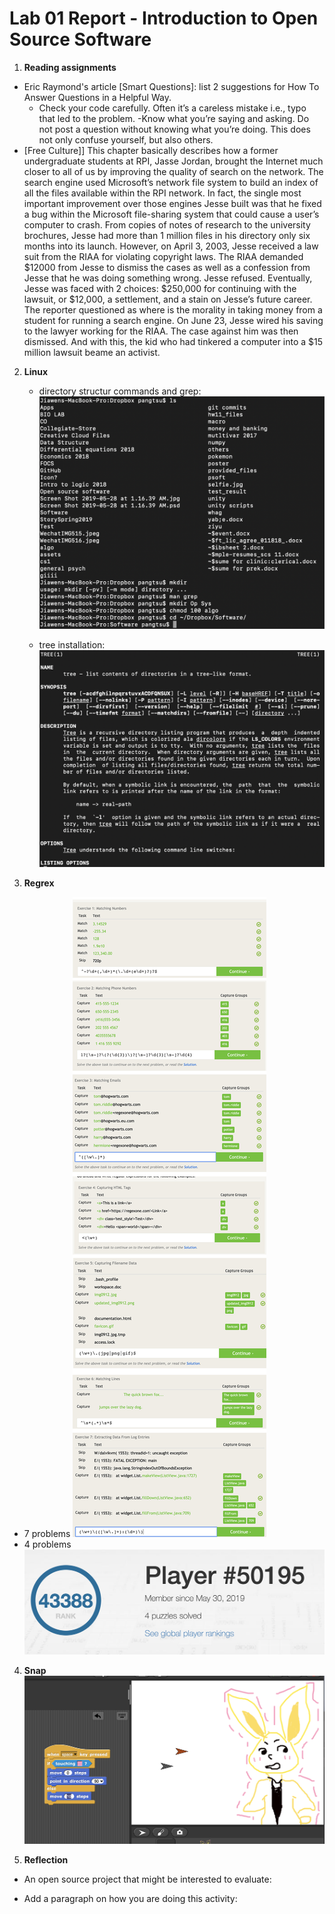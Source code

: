# Lab 01 Report - Introduction to Open Source Software

1. **Reading assignments** 
- Eric Raymond's article [Smart Questions]: list 2 suggestions for How To Answer Questions in a Helpful Way.
  - Check your code carefully. Often it’s a careless mistake i.e., typo that led to the problem. 
  -Know what you’re saying and asking. Do not post a question without knowing what you’re doing. This does not only confuse   yourself, but also others. 
- [Free Culture]]
  This chapter basically describes how a former undergraduate students at RPI, Jasse Jordan, brought the Internet much closer to all of us by improving the quality of search on the network. The search engine used Microsoft’s network file system to build an index of all the files available within the RPI network. In fact, the single most important improvement over those engines Jesse built was that he fixed a bug within the Microsoft file-sharing system that could cause a user’s computer to crash. From copies of notes of research to the university brochures, Jesse had more than 1 million files in his directory only six months into its launch. However, on April 3, 2003, Jesse received a law suit from the RIAA for violating copyright laws. The RIAA demanded $12000 from Jesse to dismiss the cases as well as a confession from Jesse that he was doing something wrong. Jesse refused. Eventually, Jesse was faced with 2 choices: $250,000 for continuing with the lawsuit, or $12,000, a settlement, and a stain on Jesse’s future career. The reporter questioned as where is the morality in taking money from a student for running a search engine. On June 23, Jesse wired his saving to the lawyer working for the RIAA. The case against him was then dismissed. And with this, the kid who had tinkered a computer into a $15 million lawsuit beame an activist. 

2. **Linux**
   - directory structur commands and grep:
  ![alt text](https://raw.githubusercontent.com/pangtsu/oss-repo-template/master/command.png)
   
   - tree installation:
   ![alt text](https://raw.githubusercontent.com/pangtsu/oss-repo-template/master/tree.png)
   
3. **Regrex**

  - 7 problems
    ![alt text](https://raw.githubusercontent.com/pangtsu/oss-repo-template/master/problems.jpg) 
  - 4 problems
    ![alt text](https://raw.githubusercontent.com/pangtsu/oss-repo-template/master/practice.png)


4. **Snap**
  ![alt text](https://raw.githubusercontent.com/pangtsu/oss-repo-template/master/snap.png)


5. **Reflection**

  - An open source project that might be interested to evaluate:

  - Add a paragraph on how you are doing this activity:


